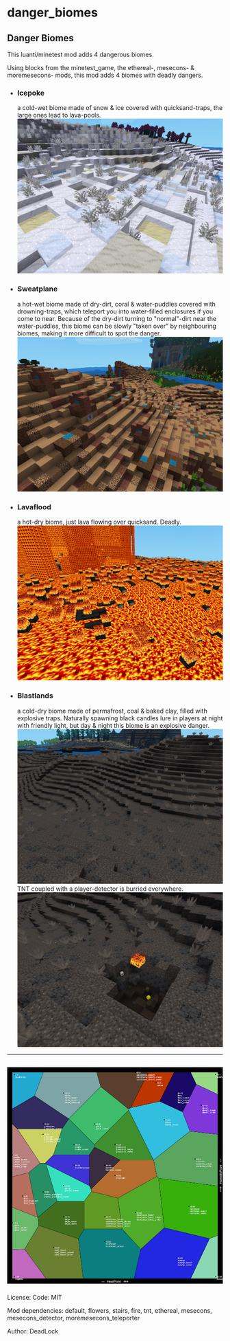 # danger_biomes
 ## Danger Biomes

This luanti/minetest mod adds 4 dangerous biomes.

Using blocks from the minetest_game, the ethereal-, mesecons- & moremesecons- mods, 
this mod adds 4 biomes with deadly dangers.

+ ### Icepoke 

	a cold-wet biome made of snow & ice covered with quicksand-traps, the large ones lead to lava-pools.
 ![Icepoke](screenshots/Icepoke.png)
 
+ ### Sweatplane 

	a hot-wet biome made of dry-dirt, coral & water-puddles covered with drowning-traps, 
	which teleport you into water-filled enclosures if you come to near.
	Because of the dry-dirt turning to "normal"-dirt near the water-puddles, 
	this biome can be slowly "taken over" by neighbouring biomes, making it more difficult to spot the danger.
 ![Sweatplane](screenshots/Sweatplane.png)

+ ### Lavaflood 

	a hot-dry biome, just lava flowing over quicksand. Deadly.
 ![Lavaflood](screenshots/Lavaflood.png)

+ ### Blastlands 

	a cold-dry biome made of permafrost, coal & baked clay, filled with explosive traps.
	Naturally spawning black candles lure in players at night with friendly light, but 
	day & night this biome is an explosive danger. 
 ![Blastlands_1](screenshots/Blastlands_1.png)	
	TNT coupled with a player-detector is burried everywhere.
 ![Blastlands_2](screenshots/Blastlands_2.png)
 
-----------
 ![Biomes-Voronoi](screenshots/Biomes-Voronoi.png)
-----------
 
License: Code: MIT

Mod dependencies: default, flowers, stairs, fire, tnt, ethereal, mesecons, mesecons_detector, moremesecons_teleporter

Author: DeadLock
